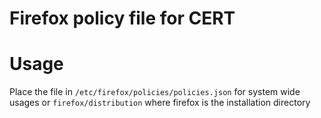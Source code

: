 # Firefox policy file for CERT

# Usage
Place the file in `/etc/firefox/policies/policies.json` for system wide usages
or
`firefox/distribution` where firefox is the installation directory

